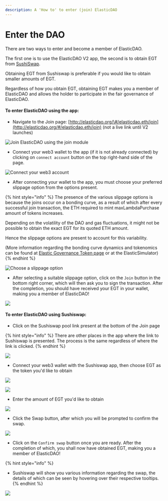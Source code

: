 ```yaml
---
description: A 'How to' to enter (join) ElasticDAO
---
```


# Enter the DAO

There are two ways to enter and become a member of ElasticDAO. 

The first one is to use the ElasticDAO V2 app, the second is to obtain EGT from [SushiSwap](https://app.sushi.com/swap/0x2aa5ce395b00cc486159adbdd97c55b535cf2cf9).

Obtaining EGT from Sushiswap is preferable if you would like to obtain smaller amounts of EGT.

Regardless of how you obtain EGT, obtaining EGT makes you a member of ElasticDAO and allows the holder to participate in the fair governance of ElasticDAO.

#### To enter ElasticDAO using the app:

* Navigate to the Join page: [http://elasticdao.org/\#/elasticdao.eth/join](http://elasticdao.org/#/elasticdao.eth/join) \(not a live link until V2 launches\)

![ Join ElasticDAO using the join module](../.gitbook/assets/screenshot-2021-08-25-at-13.30.51.png)

* Connect your web3 wallet to the app \(if it is not already connected\) by clicking on `connect account` button on the top right-hand side of the page.

![Connect your web3 account](../.gitbook/assets/connect-account.jpeg)

* After connecting your wallet to the app, you must choose your preferred slippage option from the options present.

{% hint style="info" %}
The presence of the various slippage options is because the joins occur on a bonding curve, as a result of which after every successful join transaction, the ETH required to mint maxLambdaPurchase amount of tokens increases. 

Depending on the volatility of the DAO and gas fluctuations, it might not be possible to obtain the exact EGT for its quoted ETH amount. 

Hence the slippage options are present to account for this variability.  
  
\(More information regarding the bonding curve dynamics and tokenomics can be found at [Elastic Governance Token page](https://docs.elasticdao.org/start-with/elastic-governance-token) or at the ElasticSimulator\)
{% endhint %}

![Choose a slippage option](../.gitbook/assets/slippage-elasticdao.jpg)

* After selecting a suitable slippage option, click on the `Join` button in the bottom right corner, which will then ask you to sign the transaction. After the completion, you should have received your EGT in your wallet, making you a member of ElasticDAO!

![](../.gitbook/assets/join-elasticdao.jpeg)



#### To enter ElasticDAO using Sushiswap:

* Click on the Sushiswap pool link present at the bottom of the Join page

{% hint style="info" %}
There are other places in the app where the link to Sushiswap is presented. The process is the same regardless of where the link  is clicked.
{% endhint %}

![](../.gitbook/assets/sushijoin-elasticdao.jpg)

* Connect your web3 wallet with the Sushiswap app, then choose EGT as the token you'd like to obtain

![](../.gitbook/assets/sushiswap-choice.jpeg)

![](../.gitbook/assets/sushi-egt.jpeg)

* Enter the amount of EGT you'd like to obtain

![](../.gitbook/assets/sushi-ethamount.jpeg)

* Click the Swap button, after which you will be prompted to confirm the swap.

![](../.gitbook/assets/sushi-swap-eth-egt.jpeg)

*  Click on the `Confirm swap` button once you are ready. After the completion of which, you shall now have obtained EGT, making you a member of ElasticDAO! 

{% hint style="info" %}
* Sushiswap will show you various information regarding the swap, the details of which can be seen by hovering over their respective tooltips.
{% endhint %}

![](../.gitbook/assets/confirm-swap.jpeg)

